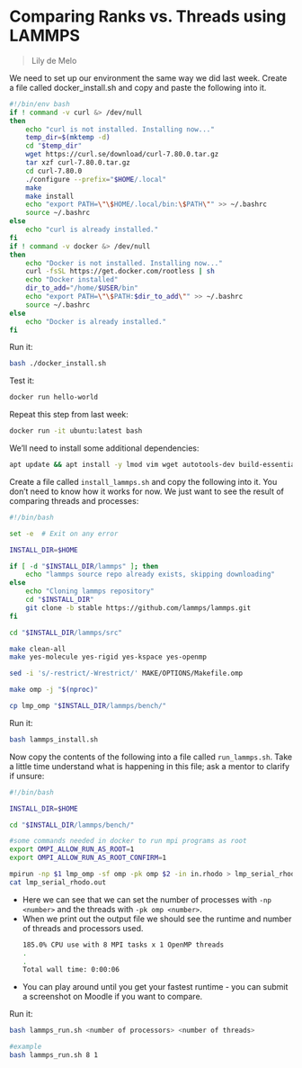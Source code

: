 # Comparing Ranks vs. Threads using LAMMPS

>Lily de Melo

We need to set up our environment the same way we did last week. Create a file called docker_install.sh and copy and paste the following into it. 

```bash
#!/bin/env bash
if ! command -v curl &> /dev/null
then
    echo "curl is not installed. Installing now..."
    temp_dir=$(mktemp -d)
    cd "$temp_dir"
    wget https://curl.se/download/curl-7.80.0.tar.gz
    tar xzf curl-7.80.0.tar.gz
    cd curl-7.80.0
    ./configure --prefix="$HOME/.local"
    make
    make install
    echo "export PATH=\"\$HOME/.local/bin:\$PATH\"" >> ~/.bashrc
    source ~/.bashrc
else
    echo "curl is already installed."
fi
if ! command -v docker &> /dev/null
then
    echo "Docker is not installed. Installing now..."
    curl -fsSL https://get.docker.com/rootless | sh
    echo "Docker installed"
    dir_to_add="/home/$USER/bin"
    echo "export PATH=\"\$PATH:$dir_to_add\"" >> ~/.bashrc
    source ~/.bashrc
else
    echo "Docker is already installed."
fi
```

Run it:

```bash
bash ./docker_install.sh
```

Test it:

```bash
docker run hello-world
```

Repeat this step from last week:

```Bash
docker run -it ubuntu:latest bash
```

We’ll need to install some additional dependencies:

```Bash
apt update && apt install -y lmod vim wget autotools-dev build-essential autoconf automake libncursesw5-dev cmake git openmpi-bin libopenmpi-dev libfftw3-dev libjpeg-dev libpng-dev libtiff-dev libx11-dev libxext-dev libxrender-dev
```

Create a file called `install_lammps.sh` and copy the following into it. You don’t need to know how it works for now. We just want to see the result of comparing threads and processes:

```Bash
#!/bin/bash

set -e  # Exit on any error

INSTALL_DIR=$HOME

if [ -d "$INSTALL_DIR/lammps" ]; then
    echo "lammps source repo already exists, skipping downloading"
else
    echo "Cloning lammps repository"
    cd "$INSTALL_DIR"
    git clone -b stable https://github.com/lammps/lammps.git
fi

cd "$INSTALL_DIR/lammps/src"

make clean-all
make yes-molecule yes-rigid yes-kspace yes-openmp

sed -i 's/-restrict/-Wrestrict/' MAKE/OPTIONS/Makefile.omp

make omp -j "$(nproc)"

cp lmp_omp "$INSTALL_DIR/lammps/bench/"
```

Run it:

```bash
bash lammps_install.sh
```

Now copy the contents of the following into a file called `run_lammps.sh`. Take a little time understand what is happening in this file; ask a mentor to clarify if unsure:

```bash
#!/bin/bash

INSTALL_DIR=$HOME

cd "$INSTALL_DIR/lammps/bench/"

#some commands needed in docker to run mpi programs as root
export OMPI_ALLOW_RUN_AS_ROOT=1
export OMPI_ALLOW_RUN_AS_ROOT_CONFIRM=1

mpirun -np $1 lmp_omp -sf omp -pk omp $2 -in in.rhodo > lmp_serial_rhodo.out
cat lmp_serial_rhodo.out
```

- Here we can see that we can set the number of processes with `-np <number>` and the threads with `-pk omp <number>`.
- When we print out the output file we should see the runtime and number of threads and processors used.
  ```bash
  185.0% CPU use with 8 MPI tasks x 1 OpenMP threads
  .
  .
  Total wall time: 0:00:06
  ```
- You can play around until you get your fastest runtime - you can submit a screenshot on Moodle if you want to compare.

Run it:

```bash
bash lammps_run.sh <number of processors> <number of threads>

#example
bash lammps_run.sh 8 1
```

